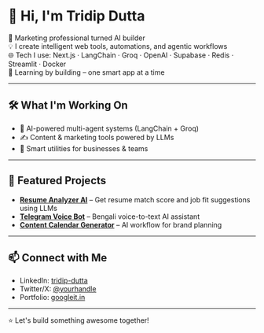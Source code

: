 # 👋 Hi, I'm Tridip Dutta

🚀 Marketing professional turned AI builder  
💡 I create intelligent web tools, automations, and agentic workflows  
🌐 Tech I use: Next.js · LangChain · Groq · OpenAI · Supabase · Redis · Streamlit · Docker  
🧠 Learning by building – one smart app at a time

---

## 🛠️ What I'm Working On
- 🤖 AI-powered multi-agent systems (LangChain + Groq)
- ✍️ Content & marketing tools powered by LLMs
- 🧰 Smart utilities for businesses & teams

---

## 📌 Featured Projects
- **[Resume Analyzer AI](#)** – Get resume match score and job fit suggestions using LLMs  
- **[Telegram Voice Bot](#)** – Bengali voice-to-text AI assistant  
- **[Content Calendar Generator](#)** – AI workflow for brand planning

---

## 📫 Connect with Me
- LinkedIn: [tridip-dutta](https://www.linkedin.com/in/tridip-dutta-81885b253)
- Twitter/X: [@yourhandle](#)
- Portfolio: [googleit.in](https://googleit.in)

---

⭐️ Let's build something awesome together!
